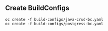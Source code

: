 ## Create BuildConfigs
```
oc create -f build-configs/java-crud-bc.yaml
oc create -f build-configs/postgress-bc.yaml
```
